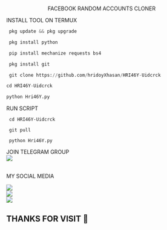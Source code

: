 </br>
<p align="center">
      FACEBOOK RANDOM ACCOUNTS CLONER
</p>

 INSTALL TOOL ON TERMUX
```python
 pkg update && pkg upgrade

 pkg install python

 pip install mechanize requests bs4

 pkg install git

 git clone https://github.com/hridoyXhasan/HRI46Y-Uidcrck

cd HRI46Y-Uidcrck

python Hri46Y.py

```
 RUN SCRIPT
```
 cd HRI46Y-Uidcrck

 git pull

 python Hri46Y.py

```

 JOIN TELEGRAM GROUP <br>
[![](https://img.shields.io/badge/Telegram-black?logo=Telegram&logoColor=blue&labelColor=black)](https://t.me/ogggy69)

<br>
 MY SOCIAL MEDIA

[![](https://img.shields.io/badge/Github-black?logo=Github&logoColor=red&labelColor=black)](https://github.com/mrogggy) <br>
[![](https://img.shields.io/badge/Facebook-black?logo=Facebook&logoColor=red&labelColor=black)](https://www.facebook.com/hridoybhaiaaa) <br>
[![](https://img.shields.io/badge/Instagram-black?logo=Instagram&logoColor=red&labelColor=black)](https://www.instagram.com/mr_oggy.69) <br>


<h2> THANKS FOR VISIT 🖤 <h2\>
